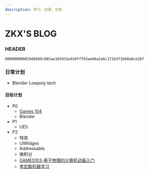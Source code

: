 ```yaml
---
description: 学习，记录，分享
---
```

# ZKX'S BLOG

### HEADER

`000000000019d6689c085ae165831e934ff763ae46a2a6c172b3f1b60a8ce26f`

### 日常计划

* Blender Lowpoly tech

#### 目标计划

- P0
  - [Games 104](https://www.bilibili.com/video/BV12Z4y1B7th)
  - Blender
- P1
  - UE5
- P2
  - 特效
  - UIWidges
  - Addressable
  - 微积分
  - [GAMES103-基于物理的计算机动画入门](https://www.bilibili.com/video/BV12Q4y1S73g)
  - [李宏毅机器学习](https://www.bilibili.com/video/BV1JE411g7XF)
